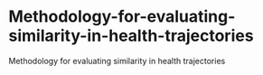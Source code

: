 # Methodology-for-evaluating-similarity-in-health-trajectories
Methodology for evaluating similarity in health trajectories
